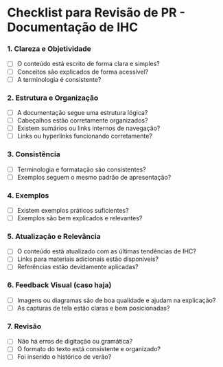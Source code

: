 # Checklist para Revisão de PR - Documentação de IHC

### 1. **Clareza e Objetividade**
- [ ] O conteúdo está escrito de forma clara e simples?
- [ ] Conceitos são explicados de forma acessível?
- [ ] A terminologia é consistente?

### 2. **Estrutura e Organização**
- [ ] A documentação segue uma estrutura lógica?
- [ ] Cabeçalhos estão corretamente organizados?
- [ ] Existem sumários ou links internos de navegação?
- [ ] Links ou hyperlinks funcionando corretamente?

### 3. **Consistência**
- [ ] Terminologia e formatação são consistentes?
- [ ] Exemplos seguem o mesmo padrão de apresentação?

### 4. **Exemplos**
- [ ] Existem exemplos práticos suficientes?
- [ ] Exemplos são bem explicados e relevantes?

### 5. **Atualização e Relevância**
- [ ] O conteúdo está atualizado com as últimas tendências de IHC?
- [ ] Links para materiais adicionais estão disponíveis?
- [ ] Referências estão devidamente aplicadas?

### 6. **Feedback Visual (caso haja)**
- [ ] Imagens ou diagramas são de boa qualidade e ajudam na explicação?
- [ ] As capturas de tela estão claras e bem posicionadas?

### 7. **Revisão**
- [ ] Não há erros de digitação ou gramática?
- [ ] O formato do texto está consistente e organizado?
- [ ] Foi inserido o histórico de verão?
